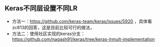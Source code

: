 ## Keras不同层设置不同LR
- 方法一：https://github.com/keras-team/keras/issues/5920 ，具体看zc813的回答，这是目前比较可行的做法，
- 方法二：使用社区实现的keras分支：https://github.com/nagash91/keras/tree/keras-lrmult-implementation
